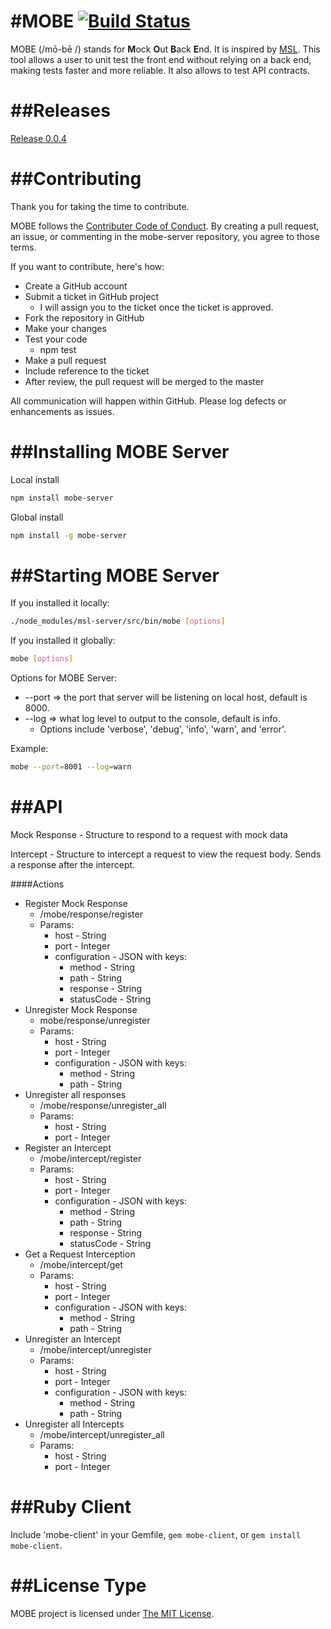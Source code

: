 #MOBE [![Build Status](https://travis-ci.org/TIMBERings/mobe-server.svg)](http://travis-ci.org/TIMBERings/mobe-server)
=====

MOBE (/mō-bē /) stands for **M**ock **O**ut **B**ack **E**nd.  It is inspired by [MSL](http://finraos.github.io/MSL/).  This tool allows a user to unit test the front end without relying on a back end, making tests faster and more reliable.  It also allows to test API contracts.


##Releases
==========
[Release 0.0.4](https://www.npmjs.com/package/mobe-server)

##Contributing
==============
Thank you for taking the time to contribute. 

MOBE follows the [Contributer Code of Conduct](http://contributor-covenant.org/version/1/2/0/).  By creating a pull request, an issue, or commenting in the mobe-server repository, you agree to those terms.

If you want to contribute, here's how:

* Create a GitHub account
* Submit a ticket in GitHub project
  * I will assign you to the ticket once the ticket is approved.
* Fork the repository in GitHub
* Make your changes
* Test your code
  * npm test
* Make a pull request
* Include reference to the ticket
* After review, the pull request will be merged to the master

All communication will happen within GitHub.  Please log defects or enhancements as issues.

##Installing MOBE Server
========================
Local install

```bash
npm install mobe-server
```

Global install

```bash
npm install -g mobe-server
```

##Starting MOBE Server
======================
If you installed it locally:

```bash
./node_modules/msl-server/src/bin/mobe [options]
```

If you installed it globally:

```bash
mobe [options]
```

Options for MOBE Server:

* --port =>  the port that server will be listening on local host, default is 8000.
* --log =>  what log level to output to the console, default is info.  
  * Options include 'verbose', 'debug', 'info', 'warn', and 'error'.
 
Example:
```bash
mobe --port=8001 --log=warn
```

##API
====================
Mock Response - Structure to respond to a request with mock data

Intercept - Structure to intercept a request to view the request body.  Sends a response after the intercept.

####Actions
* Register Mock Response
  * /mobe/response/register
  * Params:
    * host - String
    * port - Integer
    * configuration - JSON with keys:
      * method - String
      * path - String
      * response - String
      * statusCode - String
* Unregister Mock Response
  * mobe/response/unregister
  * Params:
    * host - String
    * port - Integer
    * configuration - JSON with keys:
      * method - String
      * path - String
* Unregister all responses
  * /mobe/response/unregister_all
  * Params:
    * host - String
    * port - Integer
* Register an Intercept
  * /mobe/intercept/register
  * Params:
    * host - String
    * port - Integer
    * configuration - JSON with keys:
      * method - String
      * path - String
      * response - String
      * statusCode - String
* Get a Request Interception
  * /mobe/intercept/get
  * Params:
    * host - String
    * port - Integer
    * configuration - JSON with keys:
      * method - String
      * path - String
* Unregister an Intercept
  * /mobe/intercept/unregister
  * Params:
    * host - String
    * port - Integer
    * configuration - JSON with keys:
      * method - String
      * path - String
* Unregister all Intercepts
  * /mobe/intercept/unregister_all
  * Params:
    * host - String
    * port - Integer



##Ruby Client
=============
Include 'mobe-client' in your Gemfile, `gem mobe-client`, or `gem install mobe-client`.


##License Type
==============
MOBE project is licensed under [The MIT License](https://raw.githubusercontent.com/TIMBERings/mobe-server/master/LICENSE).
